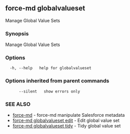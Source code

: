 ## force-md globalvalueset

Manage Global Value Sets

### Synopsis

Manage Global Value Sets

### Options

```
  -h, --help   help for globalvalueset
```

### Options inherited from parent commands

```
      --silent   show errors only
```

### SEE ALSO

* [force-md](force-md.md)	 - force-md manipulate Salesforce metadata
* [force-md globalvalueset edit](force-md_globalvalueset_edit.md)	 - Edit global value set
* [force-md globalvalueset tidy](force-md_globalvalueset_tidy.md)	 - Tidy global value set

